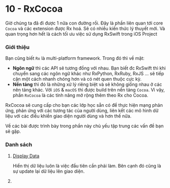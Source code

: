 # 10 - RxCocoa

Giờ chúng ta đã đi được 1 nữa con đường rồi. Đây là phần liên quan tới core `Cocoa` và các extension được Rx hoá. Sẽ có nhiều kiến thức lý thuyết mới. Và quan trọng hơn hết là cách tối ưu việc sử dụng RxSwift trong iOS Project

### Giới thiệu

Bạn cũng biết `Rx` là multi-platform framework. Trong đó thì về mặt:

* **Ngôn ngữ** thì các API sẽ tương đồng với nhau. Bạn biết đc RxSwift thì khi chuyển sang các ngôn ngữ khác như RxPython, RxRuby, RxJS ... sẽ tiếp cận một cách nhanh chóng hơn và có nét quen thuộc cực kỳ.
* **Nền tảng** thì đó là những xử lý riêng biệt và sẽ không giống nhau ở các nên tảng khác. Với `iOS` & `macOS` thì được build trên nền tảng `Cocoa`. Vì vậy, phần `RxCocoa` là các tính năng mở rộng thêm theo Rx cho Cocoa.

RxCocoa sẽ cung cấp cho bạn các lớp học sẵn có để thực hiện mạng phản ứng, phản ứng với các tương tác của người dùng, liên kết các mô hình dữ liệu với các điều khiển giao diện người dùng và hơn thế nữa.

Về các bài được trình bày trong phần này chủ yếu tập trung các vấn đề bạn sẽ gặp.

### Danh sách

1. [Display Data](10_1_DisplayData.md)

   Hiển thị dữ liệu luôn là việc đầu tiên cần phải làm. Bên cạnh đó cũng là sự update lại dữ liệu lên giao diện.

2. 